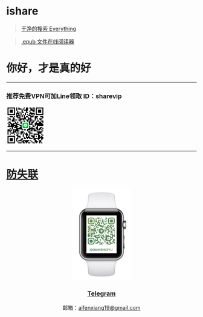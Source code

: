 # ishare <!-- {docsify-ignore} -->

> [干净的搜索 Everything](https://yandex.com/)

> [.epub 文件在线阅读器](https://epub-reader.online/)

# 你好，才是真的好 <!-- {docsify-ignore} -->


-------



### 推荐免费VPN可加Line领取 ID：sharevip <!-- {docsify-ignore} -->

<img src=one/media/IMG_0190.JPG align=“center” width=20% />

-------

#  [**防失联**](/guide.md) <!-- {docsify-ignore} -->

<center> 

<a href="https://t.me/qianshuiyu" target="_blank">
<img src=media/IMG_19.JPEG align=“center” width=30% />
<a>

### [Telegram](https://t.me/qianshuiyu) <!-- {docsify-ignore} -->

邮箱：aifenxiang19@gmail.com
</center>